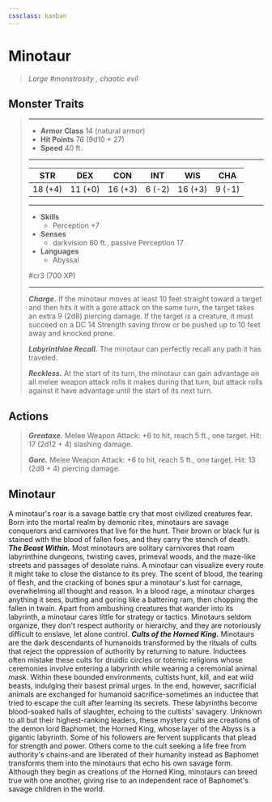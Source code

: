 ```yaml
---
cssclass: kanban
---
```


# Minotaur
>*Large #monstrosity , chaotic evil*
## Monster Traits
>___
>- **Armor Class** 14 (natural armor)
>- **Hit Points** 76 (9d10 + 27)
>- **Speed** 40 ft.
>___
>|STR|DEX|CON|INT|WIS|CHA|
>|:---:|:---:|:---:|:---:|:---:|:---:|
>|18 (+4)|11 (+0)|16 (+3)|6 (-2)|16 (+3)|9 (-1)|
>___
>- **Skills**
>	 - Perception +7
>- **Senses**
>	 - darkvision 60 ft., passive Perception 17
>- **Languages**
>	 - Abyssal
>
> #cr3 (700 XP)
>___
>***Charge.*** If the minotaur moves at least 10 feet straight toward a target and then hits it with a gore attack on the same turn, the target takes an extra 9 (2d8) piercing damage. If the target is a creature, it must succeed on a DC 14 Strength saving throw or be pushed up to 10 feet away and knocked prone.  
>
>***Labyrinthine Recall.*** The minotaur can perfectly recall any path it has traveled.  
>
>***Reckless.*** At the start of its turn, the minotaur can gain advantage on all melee weapon attack rolls it makes during that turn, but attack rolls against it have advantage until the start of its next turn.  
>
## Actions
>***Greataxe.*** Melee Weapon Attack: +6 to hit, reach 5 ft., one target. Hit: 17 (2d12 + 4) slashing damage.  
>
>***Gore.*** Melee Weapon Attack: +6 to hit, reach 5 ft., one target. Hit: 13 (2d8 + 4) piercing damage.
## Minotaur
A minotaur's roar is a savage battle cry that most civilized creatures fear. Born into the mortal realm by demonic rites, minotaurs are savage conquerors and carnivores that live for the hunt. Their brown or black fur is stained with the blood of fallen foes, and they carry the stench of death.
***The Beast Within.*** Most minotaurs are solitary carnivores that roam labyrinthine dungeons, twisting caves, primeval woods, and the maze-like streets and passages of desolate ruins. A minotaur can visualize every route it might take to close the distance to its prey.
The scent of blood, the tearing of flesh, and the cracking of bones spur a minotaur's lust for carnage, overwhelming all thought and reason. In a blood rage, a minotaur charges anything it sees, butting and goring like a battering ram, then chopping the fallen in twain.
Apart from ambushing creatures that wander into its labyrinth, a minotaur cares little for strategy or tactics. Minotaurs seldom organize, they don't respect authority or hierarchy, and they are notoriously difficult to enslave, let alone control.
***Cults of the Horned King.*** Minotaurs are the dark descendants of humanoids transformed by the rituals of cults that reject the oppression of authority by returning to nature. Inductees often mistake these cults for druidic circles or totemic religions whose ceremonies involve entering a labyrinth while wearing a ceremonial animal mask.
Within these bounded environments, cultists hunt, kill, and eat wild beasts, indulging their basest primal urges. In the end, however, sacrificial animals are exchanged for humanoid sacrifice-sometimes an inductee that tried to escape the cult after learning its secrets. These labyrinths become blood-soaked halls of slaughter, echoing to the cultists' savagery.
Unknown to all but their highest-ranking leaders, these mystery cults are creations of the demon lord Baphomet, the Horned King, whose layer of the Abyss is a gigantic labyrinth. Some of his followers are fervent supplicants that plead for strength and power. Others come to the cult seeking a life free from authority's chains-and are liberated of their humanity instead as Baphomet transforms them into the minotaurs that echo his own savage form.
Although they begin as creations of the Horned King, minotaurs can breed true with one another, giving rise to an independent race of Baphomet's savage children in the world.